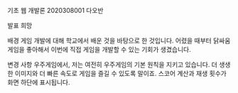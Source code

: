 기초 웹 개발론 2020308001 다오반

발표 희망

배경
게임 개발에 대해 학교에서 배운 것을 바탕으로 한 것입니다. 어렸을 때부터 닭싸움 게임을 좋아해서 이번에 직접 게임을 개발할 수 있는 기회가 생겼습니다.

변경 사항
우주게임에서, 저는 여전히 우주게임의 기본 원칙을 지키고 있습니다. 더 생생한 이미지와 더 빠른 속도로 게임을 즐길 수 있도록 말이죠. 스코어 계산과 재생 횟수가 화면 하단에 표시됩니다.
